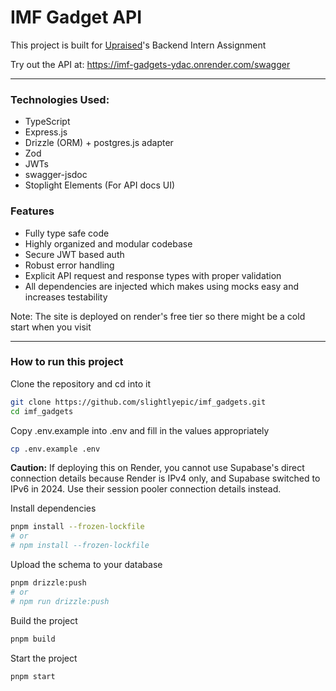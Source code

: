 # IMF Gadget API

This project is built for [Upraised](https://www.upraised.co)'s Backend Intern Assignment

Try out the API at: https://imf-gadgets-ydac.onrender.com/swagger

---

### Technologies Used:
- TypeScript
- Express.js
- Drizzle (ORM) + postgres.js adapter
- Zod
- JWTs
- swagger-jsdoc
- Stoplight Elements (For API docs UI)

### Features
- Fully type safe code
- Highly organized and modular codebase
- Secure JWT based auth
- Robust error handling
- Explicit API request and response types with proper validation
- All dependencies are injected which makes using mocks easy and increases testability

Note: The site is deployed on render's free tier so there might be a cold start when you visit

---

### How to run this project

Clone the repository and cd into it
```sh
git clone https://github.com/slightlyepic/imf_gadgets.git
cd imf_gadgets
```

Copy .env.example into .env and fill in the values appropriately
```sh
cp .env.example .env
```
**Caution:** If deploying this on Render, you cannot use Supabase's direct connection details because Render is IPv4 only, and Supabase switched to IPv6 in 2024. Use their session pooler connection details instead.

Install dependencies
```sh
pnpm install --frozen-lockfile  
# or
# npm install --frozen-lockfile
```

Upload the schema to your database
```sh
pnpm drizzle:push
# or
# npm run drizzle:push
```

Build the project
```sh
pnpm build
```

Start the project
```sh
pnpm start
```
